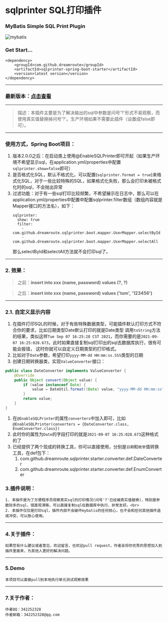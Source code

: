 # sqlprinter SQL打印插件

### MyBatis Simple SQL Print Plugin

![mybatis](http://mybatis.github.io/images/mybatis-logo.png)

### Get Start...
```
<dependency>
    <groupId>com.github.dreamroute</groupId>
    <artifactId>sqlprinter-spring-boot-starter</artifactId>
    <version>latest version</version>
</dependency>
```

----------
### 最新版本：[点击查看](https://search.maven.org/artifact/com.github.dreamroute/sqlprinter-spring-boot-starter)

--------------

> 描述：本插件主要是为了解决输出的sql中参数是问号'?'形式不易观察，而使用真实值替换掉问号'?'。生产环境如果不需要此插件（设置成false即可）。

----------
### 使用方式，Spring Boot项目：
1. 版本2.0.0之后：在启动类上使用@EnableSQLPrinter即可开起（如果生产环境不希望显示sql，在application.yml/properties中配置`sqlprinter.show=false`即可）
2. 是否格式化SQL，默认不格式化，可以配置(`sqlprinter.format = true`)来格式化SQL，对于一些比较特殊的SQL，如果格式化失败，那么会打印未被格式化时的sql，不会抛出异常
3. 过滤功能：对于有一些sql打印比较频繁，不希望展示在日志中，那么可以在application.yml/properties中配置中配置sqlprinter.filter数组（数组内容就是Mapper接口的方法名），如下：
    ```
    sqlprinter:
      show: true
      filter:
        - com.github.dreamroute.sqlprinter.boot.mapper.UserMapper.selectById
        - com.github.dreamroute.sqlprinter.boot.mapper.UserMapper.selectAll
    ```
   那么selectById和selectAll方法就不会打印sql了。
----------

### 2. 效果： ###
> 之前：**insert into xxx (name, password) values (?, ?)**

> 之后：**insert into xxx (name, password) values ('tom', '123456')**

----------

### 2.1. 自定义显示内容
1. 在插件打印SQL的时候，对于有些特殊数据类型，可能插件默认打印方式不符合你的要求，比如日期类型Date默认打印的就是Date类型
调用`toString`方法的结果，类似这样`Tue Sep 07 16:25:28 CST 2021`，而你需要的是`2021-09-07 16:25:028.673`，此时如果直接复制sql打印出的sql去数据库执行，很有可能会报错，
这时你就可以自定义日期类型的打印格式。
1. 比如对于`Date`参数，希望打印`yyyy-MM-dd HH:mm:ss.SSS`类型的日期
1. 创建日期转换器类，实现`ValueConverter`接口：
```java
public class DateConverter implements ValueConverter {
    @Override
    public Object convert(Object value) {
        if (value instanceof Date) {
            value = DateUtil.format((Date) value, "yyyy-MM-dd HH:mm:ss");
        }
        return value;
    }
}
```
1. 在`@EnableSQLPrinter`的属性`converters`中加入即可，比如`@EnableSQLPrinter(converters = {DateConverter.class, EnumConverter.class})`
1. 此时你的属性为`Date`的字段打印的就是`2021-09-07 16:25:028.673`这种格式的了
1. 已经提供了两个现成的转换工具，你可以直接使用，分别是`日期`和`枚举`值转换工具，在def包下：
   1. com.github.dreamroute.sqlprinter.starter.converter.def.DateConverter
   1. com.github.dreamroute.sqlprinter.starter.converter.def.EnumConverter

### 3.插件说明： ###
	1. 本插件是为了方便程序员观察真实sql的打印情况(问号'?'已经被真实值替换)，特别是参数较多的sql，很直观清晰，可以直接复制sql在数据库中执行，非常友好。<br>
	2. 本插件仅仅是打印sql，插件内部不会破坏mybatis的任何核心，也不会和任何其他插件造成冲突，可以放心使用。

----------

### 4.关于插件： ###
	如果您有什么建议或者意见，欢迎留言，也欢迎pull request，作者会将你优秀的思想加入到插件里面来，为其他人更好的解决问题。

----------
### 5.Demo ###
	本项目可以直接pull到本地执行单元测试观察效果

----------

### 7.关于作者： ###
	作者QQ：342252328
	作者邮箱：342252328@qq.com
